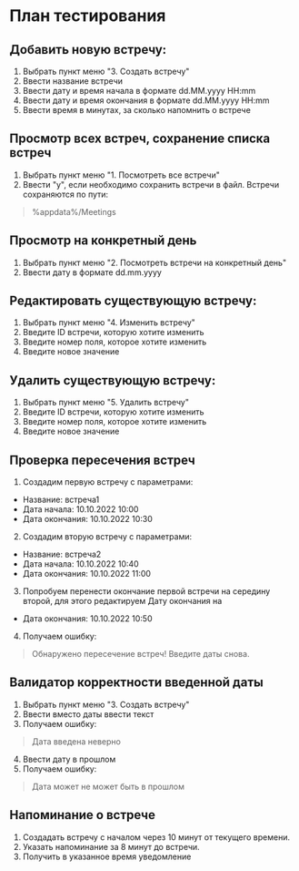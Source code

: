 # План тестирования

## Добавить новую встречу:
1. Выбрать пункт меню "3. Создать встречу"
2. Ввести название встречи
3. Ввести дату и время начала в формате dd.MM.yyyy HH:mm
4. Ввести дату и время окончания в формате dd.MM.yyyy HH:mm
5. Ввести время в минутах, за сколько напомнить о встрече 

## Просмотр всех встреч, сохранение списка встреч
1. Выбрать пункт меню "1. Посмотреть все встречи"
2. Ввести "y", если необходимо сохранить встречи в файл. Встречи сохраняются по пути:
> %appdata%/Meetings

## Просмотр на конкретный день
1. Выбрать пункт меню "2. Посмотреть встречи на конкретный день"
2. Ввести дату в формате dd.mm.yyyy

## Редактировать существующую встречу: 
1. Выбрать пункт меню "4. Изменить встречу"
2. Введите ID встречи, которую хотите изменить
3. Введите номер поля, которое хотите изменить
4. Введите новое значение

## Удалить существующую встречу: 
1. Выбрать пункт меню "5. Удалить встречу"
2. Введите ID встречи, которую хотите изменить
3. Введите номер поля, которое хотите изменить
4. Введите новое значение

## Проверка пересечения встреч
1. Создадим первую встречу с параметрами:
- Название: встреча1 
- Дата начала: 10.10.2022 10:00
- Дата окончания: 10.10.2022 10:30
2. Создадим вторую встречу с параметрами:
- Название: встреча2 
- Дата начала: 10.10.2022 10:40
- Дата окончания: 10.10.2022 11:00
3. Попробуем перенести окончание первой встречи на середину второй, для этого редактируем Дату окончания на
- Дата окончания: 10.10.2022 10:50
4. Получаем ошибку:
> Обнаружено пересечение встреч! Введите даты снова.

## Валидатор корректности введенной даты
1. Выбрать пункт меню "3. Создать встречу"
2. Ввести вместо даты ввести текст
3. Получаем ошибку:
> Дата введена неверно
4. Ввести дату в прошлом
5. Получаем ошибку:
> Дата может не может быть в прошлом

## Напоминание о встрече
1. Создадать встречу с началом через 10 минут от текущего времени. 
2. Указать напоминание за 8 минут до встречи. 
3. Получить в указанное время уведомление